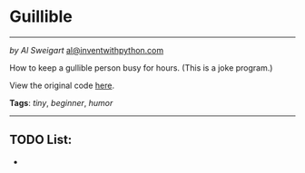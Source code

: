 # Guillible
___
_by Al Sweigart_ [al@inventwithpython.com](mailto:al@inventwithpython.com)

How to keep a gullible person busy for hours. (This is a joke program.)

View the original code [here](https://nostarch.com/big-book-small-python-projects).

**Tags**: _tiny_, _beginner_, _humor_

___

## TODO List:

* 